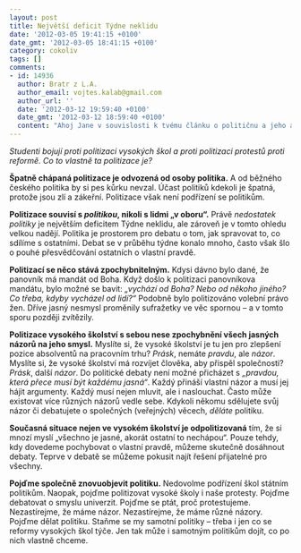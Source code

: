 ```yaml
---
layout: post
title: Největší deficit Týdne neklidu
date: '2012-03-05 19:41:15 +0100'
date_gmt: '2012-03-05 18:41:15 +0100'
category: cokoliv
tags: []
comments:
- id: 14936
  author: Bratr z L.A.
  author_email: vojtes.kalab@gmail.com
  author_url: ''
  date: '2012-03-12 19:59:40 +0100'
  date_gmt: '2012-03-12 18:59:40 +0100'
  content: "Ahoj Jane v souvislosti k tvému článku o političnu a jeho absenci mi příjde zajímavé sem vložit úryvek z Protestantské etiky od Maxima Webera, jsem zvědaví, jestli v tom najdeš podobné ideje. \r\nJde o přímé cítace ze stran 219-220 v metodologii\r\n\r\nNení totiž nikterak řídkým případem, ale je naopak časté, že se u tohoto typu podnikatele setkáváme s určitou mírou chladné skromnosti, která je v podstatě upřímnější než ona rezervovanost, již tak rozumně doporučuje Benjamin Franklin. Ze svého bohatství \"nemá nic\" pro svou vlastní osobu - s vyjimkou jediného: iracionálního pocitu dobře \"naplněného povolání\".\r\n...\r\nV současnosti, v našich institucích politických, soukromoprávních a také v našich institucích dopravního práva, ve formách podnikání a ve struktuře, která je vlastní našemu hospodaření, je nyní možné, jak už řečeno, chápat tohoto ducha kapitalismu jako čistý produkt přizpůsobování. Kapitalistický hospodářský řád potřebuje toto \"povolání\", v němž se člověk odevzdá vydělávání peněz: je to určitý způsob chování k vnějším statkům, který je oné struktuře natolik adekvátní a natolik spojen s podmínkami, jež vedou k vítězství v ekonomickém existenčním boji, že dnes už vůbec nemůže být ani řeči o nevyhnutelné souvislosti onoho \"chrematistického\" životního způsobu s nějakým jednotným \"světonázorem\". Tento řád už totiž nevyžaduje schvalování od nějakých náboženských mocností a ovlivňování hospodářského života církevními normami, pokud je ještě vůbec citelné, pociťuje jako překážku právě tak, jako jeho státní reglementaci. Situace obchodněpolitických a sociálněpolitických zájmů obvykle určuje světonázor. Kdo se svým životním způsobem nepřizpůsobí podmínkám kapitalistického úspěch, ten zanikne, nebo nevynikne.\r\n...\r\nTak jako kdysi rozbil [moderní kapitalismus] staré formy středověkého řízení ekonomiky jen ve svazku se vznikajícím násilím státu, tak - můžeme předběžně říci - se také stalo v případě jeho vztahů s mocnostem náboženským."
---
```

<p><em>Studenti bojují proti politizaci vysokých škol a proti politizaci protestů proti reformě. Co to vlastně ta politizace je?</em></p>
<p><strong>Špatně chápaná politizace je odvozená od osoby politika.</strong> A od běžného českého politika by si pes kůrku nevzal. Účast politiků kdekoli je špatná, protože jsou zlí a zákeřní. Politizace však není podřízení se politikům.</p>
<p><strong>Politizace souvisí s <em>politikou</em>, nikoli s lidmi „v oboru“.</strong> Právě <em>nedostatek politiky</em> je největším deficitem Týdne neklidu, ale zároveň je v tomto ohledu velkou nadějí. Politika je prostorem pro debatu o tom, jak spravovat to, co sdílíme s ostatními. Debat se v průběhu týdne konalo mnoho, často však šlo o pouhé přesvědčování ostatních o vlastní pravdě.</p>
<p><strong>Politizací se něco stává zpochybnitelným.</strong> Kdysi dávno bylo dané, že panovník má mandát od Boha. Když došlo k politizaci panovníkova mandátu, bylo možné se bavit: <em>„vychází od Boha? Nebo od někoho jiného? Co třeba, kdyby vycházel od lidí?“</em> Podobně bylo politizováno volební právo žen. Dříve jasný nesmysl proměnily sufražetky ve věc spornou – a v tomto sporu později zvítězily.</p>
<p><strong>Politizace vysokého školství s sebou nese zpochybnění všech jasných názorů na jeho smysl.</strong> Myslíte si, že vysoké školství je tu jen pro zlepšení pozice absolventů na pracovním trhu? <em>Prásk</em>, nemáte <em>pravdu</em>, ale <em>názor</em>. Myslíte si, že vysoké školství má rozvíjet člověka, aby přispěl společnosti? <em>Prásk</em>, další <em>názor</em>. Do politické debaty není možné přicházet s <em>„pravdou, která přece musí být každému jasná“</em>. Každý přináší vlastní názor a musí jej hájit argumenty. Každý musí nejen mluvit, ale i naslouchat. Často může existovat více různých názorů vedle sebe. Kdykoli někomu sdělujete svůj názor či debatujete o společných (veřejných) věcech, <em>děláte</em> politiku.</p>
<p><strong>Současná situace nejen ve vysokém školství je odpolitizovaná</strong> tím, že si mnozí myslí „všechno je jasné, akorát ostatní to nechápou“. Pouze tehdy, kdy dovedeme pochybovat o vlastní pravdě, můžeme skutečně dosáhnout debaty. Teprve v debatě se můžeme pokusit najít řešení přijatelné pro všechny.</p>
<p><strong>Pojďme společně znovuobjevit politiku.</strong> Nedovolme podřízení škol státním politikům. Naopak, pojďme politizovat vysoké školy i naše protesty. Pojďme debatovat o smyslu univerzit. Pojďme se ptát, proč protestujeme. Nezastírejme, že máme názor. Nezastírejme, že máme různé názory. Pojďme dělat politiku. Staňme se my samotní politiky – třeba i jen co se reformy vysokých škol týče. Jen tak může i samotným politikům dojít, co po nich vlastně chceme.</p>
